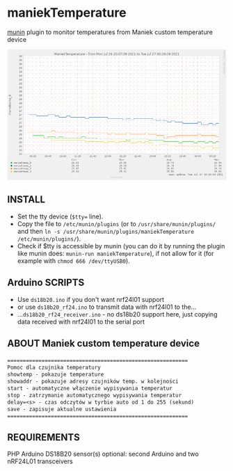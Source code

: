 # maniekTemperature
<a href="http://munin-monitoring.org/">munin</a> plugin to monitor temperatures from Maniek custom temperature device

<img src="screenshot.png">

## INSTALL
* Set the tty device (`$tty=` line).
* Copy the file to `/etc/munin/plugins` (or to `/usr/share/munin/plugins/` and then `ln -s /usr/share/munin/plugins/maniekTemperature /etc/munin/plugins/`).
* Check if $tty is accessible by munin (you can do it by running the plugin like munin does: `munin-run maniekTemperature`), if not allow for it (for example with `chmod 666 /dev/ttyUSB0`).

## Arduino SCRIPTS
* Use `ds18b20.ino` if you don't want nrf24l01 support
* or use `ds18b20_rf24.ino` to transmit data with nrf24l01 to the...
* ...`ds18b20_rf24_receiver.ino` - no ds18b20 support here, just copying data received with nrf24l01 to the serial port

## ABOUT Maniek custom temperature device
```
==========================================================
Pomoc dla czujnika temperatury
showtemp - pokazuje temperature
showaddr - pokazuje adresy czujników temp. w kolejności
start - automatyczne włączenie wypisywania temperatur
stop - zatrzymanie automatycznego wypisywania temperatur
delay=<s> - czas odczytów w tyrbie auto od 1 do 255 (sekund)
save - zapisuje aktualne ustawienia
==========================================================
```

## REQUIREMENTS
PHP
Arduino
DS18B20 sensor(s)
optional: second Arduino and two nRF24L01 transceivers
